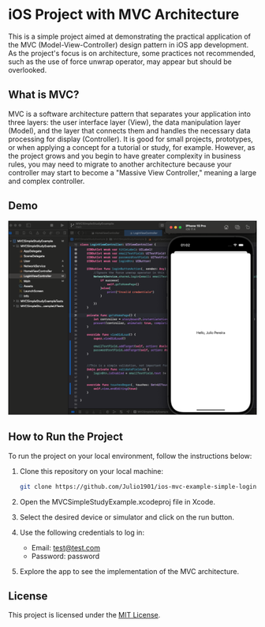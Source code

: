 # iOS Project with MVC Architecture

This is a simple project aimed at demonstrating the practical application of the MVC (Model-View-Controller) design pattern in iOS app development. As the project's focus is on architecture, some practices not recommended, such as the use of force unwrap operator, may appear but should be overlooked.

## What is MVC?

MVC is a software architecture pattern that separates your application into three layers: the user interface layer (View), the data manipulation layer (Model), and the layer that connects them and handles the necessary data processing for display (Controller). It is good for small projects, prototypes, or when applying a concept for a tutorial or study, for example. However, as the project grows and you begin to have greater complexity in business rules, you may need to migrate to another architecture because your controller may start to become a "Massive View Controller," meaning a large and complex controller.

## Demo

![Project Demo](https://raw.githubusercontent.com/Julio1901/myProjectsImages/master/ios-mvc-example/iosMvcExample.png)

## How to Run the Project

To run the project on your local environment, follow the instructions below:

1. Clone this repository on your local machine:

   ```bash
   git clone https://github.com/Julio1901/ios-mvc-example-simple-login-screen.git

2. Open the MVCSimpleStudyExample.xcodeproj file in Xcode.

3. Select the desired device or simulator and click on the run button.

4. Use the following credentials to log in:
   - Email: test@test.com
   - Password: password

5. Explore the app to see the implementation of the MVC architecture.


## License

This project is licensed under the [MIT License](https://opensource.org/licenses/MIT).
